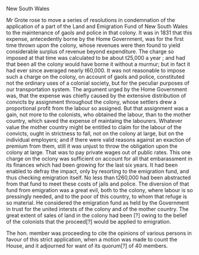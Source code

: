 New South WalesMr Grote  rose to move a series of resolutions in condemnation of the application of a part of the Land and Emigration Fund of New South Wales to the maintenance of gaols and police in that colony. It was in 1831 that this expense, antecedently borne by the Home Government, was for the first time thrown upon the colony, whose revenues were then found to yield considerable surplus of revenue beyond expenditure. The charge so imposed at that time was calculated to be about t25,000 a year ; and had that been all the colony would have borne it without a murmur; but in fact it had ever since averaged nearly t60,000. It was not reasonable to impose such a charge on the colony, on account of gaols and police, constituted not the ordinary uses of a colonial society, but for the peculiar purposes of our transportation system. The argument urged by the Home Government was, that the expense was chiefly caused by the extensive distribution of convicts by assignment throughout the colony, whose settlers drew a proportional profit from the labour so assigned. But that assignment was a gain, not more to the colonists, who obtained the labour, than to the mother country, which saved the expense of maintaing the labourers. Whatever value the mother country might be entitled to claim for the labour of the convicts, ought in strictness to fall, not on the colony at large, but on the individual employers; and if there were valid reasons against an exaction of premium from them, still it was unjust to throw the obligation upon the colony at large. That was to pay private wages out of public rates. This one charge on the oclony was sufficient on account for all that embarassment in its finances which had been growing for the last six years. It had been enabled to defray the impact, only by resorting to the emigration fund, and thus checking emigration itself. No less than t260,000 had been abstracted from that fund to meet these costs of jails and police. The diversion of that fund from emigration was a great evil, both to the colony, where labour is so pressingly needed, and to the poor of this country, to whom that refuge is so material. He considered the emigration fund as held by the Government in trust for the united intersts of the colony and of the mother country. The great extent of sales of land in the colony had been [?] owing to the belief of the colonists that the proceed[?] would be applied to emigration.The hon. member was proceeding to cite the opinions of various persons in favour of this strict application, when a motion was made to count the House, and it adjourned for want of its quorum[?] of 40 members.